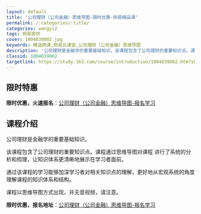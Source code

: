 ```yaml
---
layout: default
title: '公司理财（公司金融）思维导图-限时优惠-网易精品课'
permalink: /:categories/:title/
categories: wangyi2
tags: 网易提供
cover: 1004039002.jpg
keywords: 精选网课,网易云课堂,公司理财（公司金融）思维导图
description: '公司理财是金融学的重要基础知识。该课程包含了公司理财的重要知识点。课程通过思维导图对课程进行了系统的分析和梳理，让知识体'
classid: 1004039002
targetlink: https://study.163.com/course/introduction/1004039002.htm?share=1&shareId=1025206652&utm_campaign=share&utm_medium=iphoneShare&utm_source=&utm_u=1025206652
---
```


## 限时特惠

**限时优惠，火速报名**：[公司理财（公司金融）思维导图-报名学习](https://study.163.com/course/introduction/1004039002.htm?share=1&shareId=1025206652&utm_campaign=share&utm_medium=iphoneShare&utm_source=&utm_u=1025206652)

## 课程介绍

公司理财是金融学的重要基础知识。

该课程包含了公司理财的重要知识点。课程通过思维导图对课程 进行了系统的分析和梳理，让知识体系更清晰地展示在学习者面前。

通过该课程的学习能够加深学习者对相关知识点的理解，更好地从宏观系统的角度理解课程的知识体系和结构。

课程以思维导图方式出现，并无音视频，请注意。

**限时优惠，报名地址**：[公司理财（公司金融）思维导图-报名学习](https://study.163.com/course/introduction/1004039002.htm?share=1&shareId=1025206652&utm_campaign=share&utm_medium=iphoneShare&utm_source=&utm_u=1025206652)

